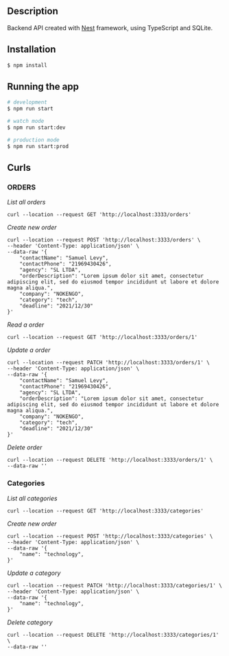 ## Description

Backend API created with [Nest](https://github.com/nestjs/nest) framework, using TypeScript and SQLite.

## Installation

```bash
$ npm install
```

## Running the app

```bash
# development
$ npm run start

# watch mode
$ npm run start:dev

# production mode
$ npm run start:prod
```

## Curls

### ORDERS

_List all orders_

```curl
curl --location --request GET 'http://localhost:3333/orders'
```

_Create new order_

```curl
curl --location --request POST 'http://localhost:3333/orders' \
--header 'Content-Type: application/json' \
--data-raw '{
    "contactName": "Samuel Levy",
    "contactPhone": "21969430426",
    "agency": "SL LTDA",
    "orderDescription": "Lorem ipsum dolor sit amet, consectetur adipiscing elit, sed do eiusmod tempor incididunt ut labore et dolore magna aliqua.",
    "company": "NOKENGO",
    "category": "tech",
    "deadline": "2021/12/30"
}'
```

_Read a order_

```curl
curl --location --request GET 'http://localhost:3333/orders/1'
```

_Update a order_

```curl
curl --location --request PATCH 'http://localhost:3333/orders/1' \
--header 'Content-Type: application/json' \
--data-raw '{
    "contactName": "Samuel Levy",
    "contactPhone": "21969430426",
    "agency": "SL LTDA",
    "orderDescription": "Lorem ipsum dolor sit amet, consectetur adipiscing elit, sed do eiusmod tempor incididunt ut labore et dolore magna aliqua.",
    "company": "NOKENGO",
    "category": "tech",
    "deadline": "2021/12/30"
}'
```

_Delete order_

```curl
curl --location --request DELETE 'http://localhost:3333/orders/1' \
--data-raw ''
```

### Categories

_List all categories_

```curl
curl --location --request GET 'http://localhost:3333/categories'
```

_Create new order_

```curl
curl --location --request POST 'http://localhost:3333/categories' \
--header 'Content-Type: application/json' \
--data-raw '{
    "name": "technology",
}'
```

_Update a category_

```curl
curl --location --request PATCH 'http://localhost:3333/categories/1' \
--header 'Content-Type: application/json' \
--data-raw '{
    "name": "technology",
}'
```

_Delete category_

```curl
curl --location --request DELETE 'http://localhost:3333/categories/1' \
--data-raw ''
```
